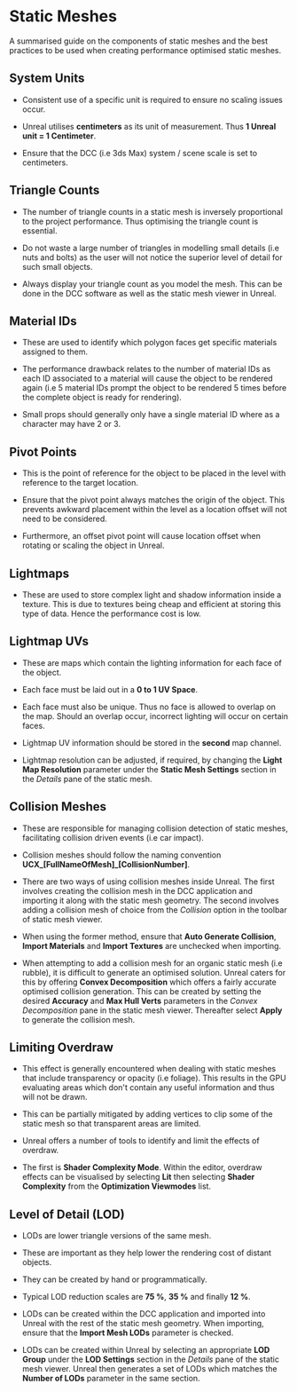 # Static Meshes

A summarised guide on the components of static meshes and the best practices to be used when creating performance optimised static meshes.

## System Units
* Consistent use of a specific unit is required to ensure no scaling issues occur.

* Unreal utilises **centimeters** as its unit of measurement. Thus **1 Unreal unit = 1 Centimeter**.

* Ensure that the DCC (i.e 3ds Max) system / scene scale is set to centimeters.

## Triangle Counts
* The number of triangle counts in a static mesh is inversely proportional to the project performance. Thus optimising the triangle count is essential.

* Do not waste a large number of triangles in modelling small details (i.e nuts and bolts) as the user will not notice the superior level of detail for such small objects.

* Always display your triangle count as you model the mesh. This can be done in the DCC software as well as the static mesh viewer in Unreal.

## Material IDs
* These are used to identify which polygon faces get specific materials assigned to them.

* The performance drawback relates to the number of material IDs as each ID associated to a material will cause the object to be rendered again (i.e 5 material IDs prompt the object to be rendered 5 times before the complete object is ready for rendering).

* Small props should generally only have a single material ID where as a character may have 2 or 3.

## Pivot Points
* This is the point of reference for the object to be placed in the level with reference to the target location.

* Ensure that the pivot point always matches the origin of the object. This prevents awkward placement within the level as a location offset will not need to be considered.

* Furthermore, an offset pivot point will cause location offset when rotating or scaling the object in Unreal.

## Lightmaps
* These are used to store complex light and shadow information inside a texture. This is due to textures being cheap and efficient at storing this type of data. Hence the performance cost is low.

## Lightmap UVs
* These are maps which contain the lighting information for each face of the object.

* Each face must be laid out in a **0 to 1 UV Space**.

* Each face must also be unique. Thus no face is allowed to overlap on the map. Should an overlap occur, incorrect lighting will occur on certain faces.

* Lightmap UV information should be stored in the **second** map channel.

* Lightmap resolution can be adjusted, if required, by changing the **Light Map Resolution** parameter under the **Static Mesh Settings** section in the *Details* pane of the static mesh.

## Collision Meshes
* These are responsible for managing collision detection of static meshes, facilitating collision driven events (i.e car impact).

* Collision meshes should follow the naming convention **UCX_[FullNameOfMesh]_[CollisionNumber]**.

* There are two ways of using collision meshes inside Unreal. The first involves creating the collision mesh in the DCC application and importing it along with the static mesh geometry. The second involves adding a collision mesh of choice from the *Collision* option in the toolbar of static mesh viewer.

* When using the former method, ensure that **Auto Generate Collision**, **Import Materials** and **Import Textures** are unchecked when importing.

* When attempting to add a collision mesh for an organic static mesh (i.e rubble), it is difficult to generate an optimised solution. Unreal caters for this by offering **Convex Decomposition** which offers a fairly accurate optimised collision generation. This can be created by setting the desired **Accuracy** and **Max Hull Verts** parameters in the *Convex Decomposition* pane in the static mesh viewer. Thereafter select **Apply** to generate the collision mesh.

## Limiting Overdraw
* This effect is generally encountered when dealing with static meshes that include transparency or opacity (i.e foliage). This results in the GPU evaluating areas which don't contain any useful information and thus will not be drawn.

* This can be partially mitigated by adding vertices to clip some of the static mesh so that transparent areas are limited.

* Unreal offers a number of tools to identify and limit the effects of overdraw. 

* The first is **Shader Complexity Mode**. Within the editor, overdraw effects can be visualised by selecting **Lit** then selecting **Shader Complexity** from the **Optimization Viewmodes** list.

## Level of Detail (LOD)
* LODs are lower triangle versions of the same mesh.

* These are important as they help lower the rendering cost of distant objects.

* They can be created by hand or programmatically.

* Typical LOD reduction scales are **75 %**, **35 %** and finally **12 %**.

* LODs can be created within the DCC application and imported into Unreal with the rest of the static mesh geometry. When importing, ensure that the **Import Mesh LODs** parameter is checked.

* LODs can be created within Unreal by selecting an appropriate **LOD Group** under the **LOD Settings** section in the *Details* pane of the static mesh viewer. Unreal then generates a set of LODs which matches the **Number of LODs** parameter in the same section.